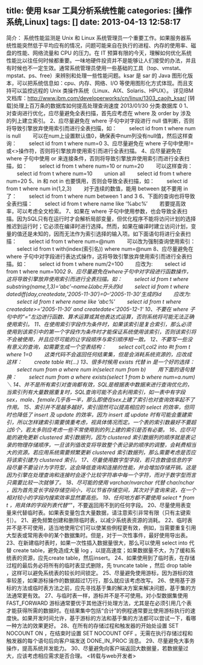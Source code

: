 title: 使用 ksar 工具分析系统性能
categories: [操作系统,Linux]
tags: []
date: 2013-04-13 12:58:17
---
简介： 系统性能监测是 Unix 和 Linux 系统管理员一个重要工作。如果服务器系统性能突然低于平均应有的情况，问题可能来自在执行的进程、内存的使用率、磁盘的性能、网络流量和 CPU 的压力。在 IT 预算有限的今天，理解如何优化系统性能比以往任何时候都重要。一味地硬件投资并不是能够让人们接受的办法，并且有时候也不一定生效。通常系统管理员使用一些基础的工具（top、vmstat、mpstat、ps、free）来辨别和处理一些性能问题。ksar 是 sar 的 Java 图形化版本，可以把系统信息如：cpu、内存、网络、I/O 等使用图形化方式体现。而且支持可以监控远程的 Unix 类操作系统（Linux、AIX、Solaris、HPUX）。
详见IBM文档库：http://www.ibm.com/developerworks/cn/linux/1303_caojh_ksar/
[转载]处理上百万条的数据库如何提高处理查询速度
2013/01/30 分类:数据库 0
1、对查询进行优化，应尽量避免全表扫描，首先应考虑在 where 及 order by 涉及的列上建立索引。
2、应尽量避免在 where 子句中对字段进行 null 值判断，否则将导致引擎放弃使用索引而进行全表扫描，如：
　　select id from t where num is null
　　可以在num上设置默认值0，确保表中num列没有null值，然后这样查询：
　　select id from t where num=0
3、应尽量避免在 where 子句中使用!=或<>操作符，否则将引擎放弃使用索引而进行全表扫描。
4、应尽量避免在 where 子句中使用 or 来连接条件，否则将导致引擎放弃使用索引而进行全表扫描，如：
　　select id from t where num=10 or num=20
　　可以这样查询：
　　select id from t where num=10
　　union all
　　select id from t where num=20
5、in 和 not in 也要慎用，否则会导致全表扫描，如：
　　select id from t where num in(1,2,3)
　　对于连续的数值，能用 between 就不要用 in 了：
　　select id from t where num between 1 and 3
6、下面的查询也将导致全表扫描：
　　select id from t where name like ‘%abc%’
　　若要提高效率，可以考虑全文检索。
7、如果在 where 子句中使用参数，也会导致全表扫描。因为SQL只有在运行时才会解析局部变量，但优化程序不能将访问计划的选择推迟到运行时；它必须在编译时进行选择。然而，如果在编译时建立访问计划，变量的值还是未知的，因而无法作为索引选择的输入项。如下面语句将进行全表扫描：
　　select id from t where num=@num
　　可以改为强制查询使用索引：
　　select id from t with(index(索引名)) where num=@num
8、应尽量避免在 where 子句中对字段进行表达式操作，这将导致引擎放弃使用索引而进行全表扫描。如：
　　select id from t where num/2=100
　　应改为:
　　select id from t where num=100*2
9、应尽量避免在where子句中对字段进行函数操作，这将导致引擎放弃使用索引而进行全表扫描。如：
　　select id from t where substring(name,1,3)=’abc’–name以abc开头的id
　　select id from t where datediff(day,createdate,’2005-11-30′)=0–‘2005-11-30’生成的id
　　应改为:
　　select id from t where name like ‘abc%’
　　select id from t where createdate>=’2005-11-30′ and createdate<'2005-12-1'
10、不要在 where 子句中的“=”左边进行函数、算术运算或其他表达式运算，否则系统将可能无法正确使用索引。
11、在使用索引字段作为条件时，如果该索引是复合索引，那么必须使用到该索引中的第一个字段作为条件时才能保证系统使用该索引，否则该索引将不会被使用，并且应尽可能的让字段顺序与索引顺序相一致。
12、不要写一些没有意义的查询，如需要生成一个空表结构：
　　select col1,col2 into #t from t where 1=0
　　这类代码不会返回任何结果集，但是会消耗系统资源的，应改成这样：
　　create table #t(...)
13、很多时候用 exists 代替 in 是一个好的选择：
　　select num from a where num in(select num from b)
　　用下面的语句替换：
　　select num from a where exists(select 1 from b where num=a.num)＼
14、并不是所有索引对查询都有效，SQL是根据表中数据来进行查询优化的，当索引列有大量数据重复时，SQL查询可能不会去利用索引，如一表中有字段sex，male、female几乎各一半，那么即使在sex上建了索引也对查询效率起不了作用。
15、索引并不是越多越好，索引固然可以提高相应的 select 的效率，但同时也降低了 insert 及 update 的效率，因为 insert 或 update 时有可能会重建索引，所以怎样建索引需要慎重考虑，视具体情况而定。一个表的索引数最好不要超过6个，若太多则应考虑一些不常使用到的列上建的索引是否有必要。
16、应尽可能的避免更新 clustered 索引数据列，因为 clustered 索引数据列的顺序就是表记录的物理存储顺序，一旦该列值改变将导致整个表记录的顺序的调整，会耗费相当大的资源。若应用系统需要频繁更新 clustered 索引数据列，那么需要考虑是否应将该索引建为 clustered 索引。
17、尽量使用数字型字段，若只含数值信息的字段尽量不要设计为字符型，这会降低查询和连接的性能，并会增加存储开销。这是因为引擎在处理查询和连接时会逐个比较字符串中每一个字符，而对于数字型而言只需要比较一次就够了。
18、尽可能的使用 varchar/nvarchar 代替 char/nchar ，因为首先变长字段存储空间小，可以节省存储空间，其次对于查询来说，在一个相对较小的字段内搜索效率显然要高些。
19、任何地方都不要使用 select * from t ，用具体的字段列表代替“*”，不要返回用不到的任何字段。
20、尽量使用表变量来代替临时表。如果表变量包含大量数据，请注意索引非常有限（只有主键索引）。
21、避免频繁创建和删除临时表，以减少系统表资源的消耗。
22、临时表并不是不可使用，适当地使用它们可以使某些例程更有效，例如，当需要重复引用大型表或常用表中的某个数据集时。但是，对于一次性事件，最好使用导出表。
23、在新建临时表时，如果一次性插入数据量很大，那么可以使用 select into 代替 create table，避免造成大量 log ，以提高速度；如果数据量不大，为了缓和系统表的资源，应先create table，然后insert。
24、如果使用到了临时表，在存储过程的最后务必将所有的临时表显式删除，先 truncate table ，然后 drop table ，这样可以避免系统表的较长时间锁定。
25、尽量避免使用游标，因为游标的效率较差，如果游标操作的数据超过1万行，那么就应该考虑改写。
26、使用基于游标的方法或临时表方法之前，应先寻找基于集的解决方案来解决问题，基于集的方法通常更有效。
27、与临时表一样，游标并不是不可使用。对小型数据集使用 FAST_FORWARD 游标通常要优于其他逐行处理方法，尤其是在必须引用几个表才能获得所需的数据时。在结果集中包括“合计”的例程通常要比使用游标执行的速度快。如果开发时间允许，基于游标的方法和基于集的方法都可以尝试一下，看哪一种方法的效果更好。
28、在所有的存储过程和触发器的开始处设置 SET NOCOUNT ON ，在结束时设置 SET NOCOUNT OFF 。无需在执行存储过程和触发器的每个语句后向客户端发送 DONE_IN_PROC 消息。
29、尽量避免大事务操作，提高系统并发能力。
30、尽量避免向客户端返回大数据量，若数据量过大，应该考虑相应需求是否合理。
<转载与web开发者>